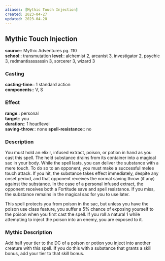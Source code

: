 ```yaml
---
aliases: [Mythic Touch Injection]
created: 2023-04-27
updated: 2023-04-28
---
```


## Mythic Touch Injection

**source**:: Mythic Adventures pg. 110  
**school**:: transmutation
**level**:: alchemist 2, arcanist 3, investigator 2, psychic 3, redmantisassassin 3, sorcerer 3, wizard 3

### Casting

**casting-time**:: 1 standard action  
**components**:: V, S

### Effect

**range**:: personal  
**target**:: you  
**duration**:: 1 hour/level  
**saving-throw**:: none
**spell-resistance**:: no

### Description

You must hold an elixir, infused extract, poison, or potion in hand as you cast this spell. The held substance drains from its container into a magical sac in your body. While the spell lasts, you can deliver the substance with a mere touch. To do so to an opponent, you must make a successful melee touch attack. If you hit, the substance takes effect immediately, despite any onset period, and that opponent receives the normal saving throw (if any) against the substance. In the case of a personal infused extract, the opponent receives both a Fortitude save and spell resistance. If you miss, the substance remains in the magical sac for you to use later.  
  
This spell protects you from poison in the sac, but unless you have the poison use class feature, you suffer a 5% chance of exposing yourself to the poison when you first cast the spell. If you roll a natural 1 while attempting to inject the poison into an enemy, you are exposed to it.

### Mythic Description

Add half your tier to the DC of a poison or potion you inject into another creature with this spell. If you do this with a substance that grants a skill bonus, add your tier to that skill bonus.
